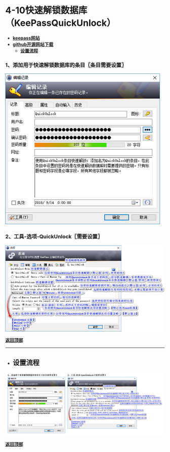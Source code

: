 # <a name="锚点0"></a>4-10快速解锁数据库（KeePassQuickUnlock）
- [**keepass网站**](https://keepass.info/plugins.html#quickunlock)
- [**github开源网站下载**](https://github.com/JanisEst/KeePassQuickUnlock/releases)
	- <a href="#锚点1">**设置流程**</a>
### 1、添加用于快速解锁数据库的条目〖条目需要设置〗
<p><img src="/图片/4-10快速解锁数据库（KeePassQuickUnlock）/1、添加用于快速解锁数据库的条目〖条目需要设置〗.png" alt="/图片/4-10快速解锁数据库（KeePassQuickUnlock）/1、添加用于快速解锁数据库的条目〖条目需要设置〗.png"/></p>

### 2、工具-选项-QuickUnlock〖需要设置〗
<p><img src="/图片/4-10快速解锁数据库（KeePassQuickUnlock）/2、工具-选项-QuickUnlock〖需要设置〗.png" alt="/图片/4-10快速解锁数据库（KeePassQuickUnlock）/2、工具-选项-QuickUnlock〖需要设置〗.png"/></p>

<a name="锚点1"></a><a href="#锚点0">**返回顶部**</a>
______________________________________________________________________________
- ## 设置流程
<p><img src="/图片/4-10快速解锁数据库（KeePassQuickUnlock）/设置流程.png" alt="/图片/4-10快速解锁数据库（KeePassQuickUnlock）/设置流程.png"/></p>

<a href="#锚点0">**返回顶部**</a>